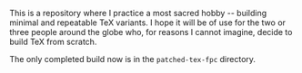 
This is a repository where I practice a most sacred hobby -- building minimal
and repeatable TeX variants. I hope it will be of use for the two or three
people around the globe who, for reasons I cannot imagine, decide to build TeX
from scratch.

The only completed build now is in the `patched-tex-fpc` directory.

